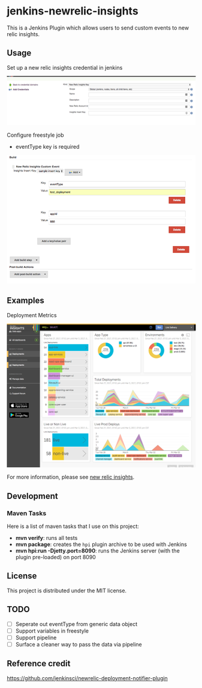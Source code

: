 # jenkins-newrelic-insights

This is a Jenkins Plugin which allows users to send custom events to new relic insights.

## Usage

Set up a new relic insights credential in jenkins

![alt text](./docs/jenkins-creds.png "Logo Title Text 1")

Configure freestyle job

- eventType key is required

![alt text](./docs/jenkins-freestyle.png "Logo Title Text 1")

## Examples

Deployment Metrics

![alt text](./docs/nr-insights.png "Logo Title Text 1")


For more information, please see [new relic insights](https://newrelic.com/insights).

## Development

### Maven Tasks

Here is a list of maven tasks that I use on this project:

* **mvn verify**: runs all tests
* **mvn package**: creates the `hpi` plugin archive to be used with Jenkins
* **mvn hpi:run -Djetty.port=8090**: runs the Jenkins server (with the plugin pre-loaded) on port 8090

## License

This project is distributed under the MIT license.

## TODO

- [ ] Seperate out eventType from generic data object
- [ ] Support variables in freestyle
- [ ] Support pipeline
- [ ] Surface a cleaner way to pass the data via pipeline

## Reference credit

https://github.com/jenkinsci/newrelic-deployment-notifier-plugin
 